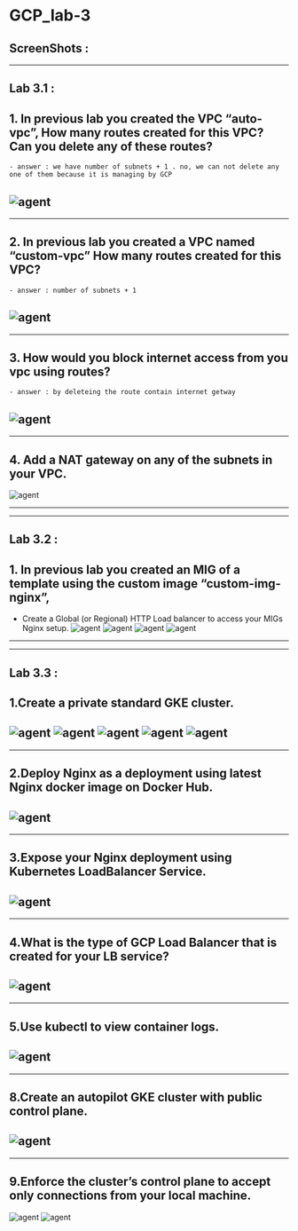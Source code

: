 # GCP_lab-3

## ScreenShots :
-----------------------------------------------------------------
## Lab 3.1 :

## 1. In previous lab you created the VPC “auto-vpc”, How many routes created for this VPC? Can you delete any of these routes?
    - answer : we have number of subnets + 1 . no, we can not delete any one of them because it is managing by GCP
![agent](https://github.com/Badawi02/GCP/blob/main/lab-3/images/3.1.1.0.png)
-----------------------------------------------------------------
-----------------------------------------------------------------
## 2. In previous lab you created a VPC named “custom-vpc” How many routes created for this VPC?
    - answer : number of subnets + 1 
![agent](https://github.com/Badawi02/GCP/blob/main/lab-3/images/3.1.2.0.png)
-----------------------------------------------------------------
-----------------------------------------------------------------
## 3. How would you block internet access from you vpc using routes?
    - answer : by deleteing the route contain internet getway
![agent](https://github.com/Badawi02/GCP/blob/main/lab-3/images/3.1.3.0.png)
-----------------------------------------------------------------
-----------------------------------------------------------------
## 4. Add a NAT gateway on any of the subnets in your VPC.
![agent](https://github.com/Badawi02/GCP/blob/main/lab-3/images/3.1.4.0.png)

-----------------------------------------------------------------
-----------------------------------------------------------------

## Lab 3.2 :

## 1. In previous lab you created an MIG of a template using the custom image “custom-img-nginx”,
- Create a Global (or Regional) HTTP Load balancer to access your MIGs Nginx setup.
![agent](https://github.com/Badawi02/GCP/blob/main/lab-3/images/3.2.1.0.png)
![agent](https://github.com/Badawi02/GCP/blob/main/lab-3/images/3.2.1.1.png)
![agent](https://github.com/Badawi02/GCP/blob/main/lab-3/images/3.2.1.2.png)
![agent](https://github.com/Badawi02/GCP/blob/main/lab-3/images/3.2.1.3.png)

-----------------------------------------------------------------
-----------------------------------------------------------------


## Lab 3.3 :

## 1.Create a private standard GKE cluster.
![agent](https://github.com/Badawi02/GCP/blob/main/lab-3/images/3.3.1.0.png)
![agent](https://github.com/Badawi02/GCP/blob/main/lab-3/images/3.3.1.1.png)
![agent](https://github.com/Badawi02/GCP/blob/main/lab-3/images/3.3.1.2.png)
![agent](https://github.com/Badawi02/GCP/blob/main/lab-3/images/3.3.1.3.png)
![agent](https://github.com/Badawi02/GCP/blob/main/lab-3/images/3.3.1.4.png)
-----------------------------------------------------------------
-----------------------------------------------------------------
## 2.Deploy Nginx as a deployment using latest Nginx docker image on Docker Hub.
![agent](https://github.com/Badawi02/GCP/blob/main/lab-3/images/3.3.2.0.png)
-----------------------------------------------------------------
-----------------------------------------------------------------
## 3.Expose your Nginx deployment using Kubernetes LoadBalancer Service.
![agent](https://github.com/Badawi02/GCP/blob/main/lab-3/images/3.3.3.0.png)
-----------------------------------------------------------------
-----------------------------------------------------------------
## 4.What is the type of GCP Load Balancer that is created for your LB service?
![agent](https://github.com/Badawi02/GCP/blob/main/lab-3/images/3.3.4.0.png)
-----------------------------------------------------------------
-----------------------------------------------------------------
## 5.Use kubectl to view container logs.
![agent](https://github.com/Badawi02/GCP/blob/main/lab-3/images/3.3.5.0.png)
-----------------------------------------------------------------
-----------------------------------------------------------------
## 8.Create an autopilot GKE cluster with public control plane.
![agent](https://github.com/Badawi02/GCP/blob/main/lab-3/images/3.3.8.0.png)
-----------------------------------------------------------------
-----------------------------------------------------------------
## 9.Enforce the cluster’s control plane to accept only connections from your local machine.
![agent](https://github.com/Badawi02/GCP/blob/main/lab-3/images/3.3.9.0.png)
![agent](https://github.com/Badawi02/GCP/blob/main/lab-3/images/3.3.9.1.png)
